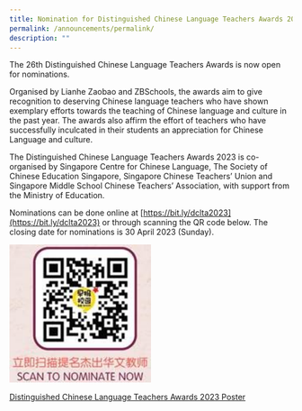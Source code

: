 ```yaml
---
title: Nomination for Distinguished Chinese Language Teachers Awards 2023
permalink: /announcements/permalink/
description: ""
---
```

The 26th Distinguished Chinese Language Teachers Awards is now open for nominations. 

Organised by Lianhe Zaobao and ZBSchools, the awards aim to give recognition to deserving Chinese language teachers who have shown exemplary efforts towards the teaching of Chinese language and culture in the past year. The awards also affirm the effort of teachers who have successfully inculcated in their students an appreciation for Chinese Language and culture.

The Distinguished Chinese Language Teachers Awards 2023 is co-organised by Singapore Centre for Chinese Language, The Society of Chinese Education Singapore, Singapore Chinese Teachers’ Union and Singapore Middle School Chinese Teachers’ Association, with support from the Ministry of Education.

Nominations can be done online at [https://bit.ly/dclta2023](https://bit.ly/dclta2023) or through scanning the QR code below. The closing date for nominations is 30 April 2023 (Sunday).


<img src="/images/Announcements/Nomination%20for%20Distinguished%20Chinese%20Language%20Teachers%20Awards%202023.jpg" style="width:50%">

[Distinguished Chinese Language Teachers Awards 2023 Poster](/files/Announcements/Distinguished%20CL%20Teachers%20Awards%20Poster%202023.pdf)